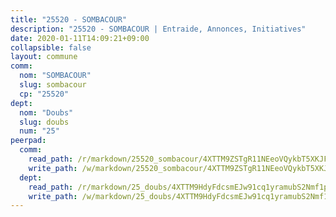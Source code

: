 ```yaml
---
title: "25520 - SOMBACOUR"
description: "25520 - SOMBACOUR | Entraide, Annonces, Initiatives"
date: 2020-01-11T14:09:21+09:00
collapsible: false
layout: commune
comm:
  nom: "SOMBACOUR"
  slug: sombacour
  cp: "25520"
dept:
  nom: "Doubs"
  slug: doubs
  num: "25"
peerpad:
  comm:
    read_path: /r/markdown/25520_sombacour/4XTTM9ZSTgR11NEeoVQykbT5XKJFcCEze7aUcDWDc3yGBbZGh
    write_path: /w/markdown/25520_sombacour/4XTTM9ZSTgR11NEeoVQykbT5XKJFcCEze7aUcDWDc3yGBbZGh-K3TgUGn5Qdh11y2Z4WcC4hh5P9VXiHnNBLCaKiPCzDbEo1nAkdQgrePhzkZK6kUkqf1cDx2aRcrs4hSoQd3D4MZ5CvT6A2K2RaosagZkDFZit2pxwK31NABub3Vc99n9P2cs73kh
  dept:
    read_path: /r/markdown/25_doubs/4XTTM9HdyFdcsmEJw91cq1yramubS2Nmf1ps2s84xcMxY74Zv
    write_path: /w/markdown/25_doubs/4XTTM9HdyFdcsmEJw91cq1yramubS2Nmf1ps2s84xcMxY74Zv-K3TgURza6A4QY75MscA2g52nUX9tjMQaHW9mgBSgyRKNNp3M6gkaXA9iDDtpbSx22mTSZbQLYS1izbwsznz8e9u5BERCmGKxZ379xV2nAaDe1bGyxrjytc7G1EcbGtknRFYQ1Lxp
---
```


